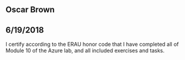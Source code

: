 ## Oscar Brown
## 6/19/2018

I certify according to the ERAU honor code that I have completed all of Module 10 of the Azure lab, and all included exercises and tasks.